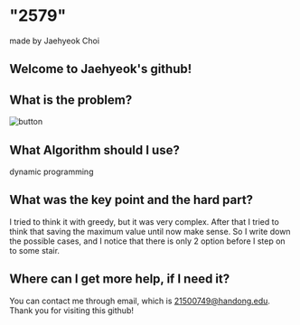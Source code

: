 # "2579"

made by Jaehyeok Choi

## Welcome to Jaehyeok's github!

## What is the problem?

![button](https://github.com/Choi-JaeHyeok-21500749/2579/blob/main/2570_pro.JPG)

## What Algorithm should I use?

dynamic programming

## What was the key point and the hard part?

I tried to think it with greedy, but it was very complex.
After that I tried to think that saving the maximum value until now make sense.
So I write down the possible cases, and I notice that there is only 2 option before I step on to some stair.

## Where can I get more help, if I need it?

You can contact me through email, which is 21500749@handong.edu.
Thank you for visiting this github!

